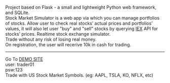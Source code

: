 
Project based on Flask - a small and lightweight Python web framework, and SQLite.</br>
Stock Market Simulator is a web app via which you can manage portfolios of stocks. Allow user to check real stocks’ actual prices and portfolios’ values, it will also let user "buy" and "sell" stocks by querying <a href="https://iexcloud.io/">IEX</a> API for stocks’ prices.
Realtime stock exchange simulator. <br>
Trade without any risk of losing real money. </br>
On registration, the user will recerive 10k in cash for trading.</br><hr>
Go To <a href="https://stock-sim-app.herokuapp.com/">DEMO SITE</a></br>
user: trader01 </br>
psw:123 </br>
Trade with US Stock Market Symbols. (eg: AAPL, TSLA, KO, NFLX, etc)
